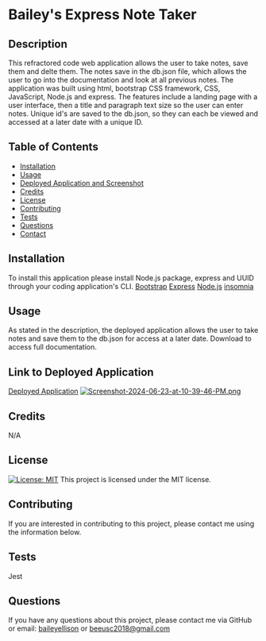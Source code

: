 # Bailey's Express Note Taker

## Description
This refractored code web application allows the user to take notes, save them and delte them. The notes save in the db.json file, which allows the user to go into the documentation and look at all previous notes. The application was built using html, bootstrap CSS framework, CSS, JavaScript, Node.js and express. The features include a landing page with a user interface, then a title and paragraph text size so the user can enter notes. Unique id's are saved to the db.json, so they can each be viewed and accessed at a later date with a unique ID. 

## Table of Contents
* [Installation](#installation)
* [Usage](#usage)
* [Deployed Application and Screenshot](#Link)
* [Credits](#credits)
* [License](#license)
* [Contributing](#contributing)
* [Tests](#tests)
* [Questions](#questions)
* [Contact](#contact)

## Installation
To install this application please install Node.js package, express and UUID through your coding application's CLI.
[Bootstrap](https://img.shields.io/badge/Bootstrap-563D7C?style=for-the-badge&logo=bootstrap&logoColor=white)
[Express](	https://img.shields.io/badge/Express%20js-000000?style=for-the-badge&logo=express&logoColor=white)
[Node.js](https://img.shields.io/badge/Node%20js-339933?style=for-the-badge&logo=nodedotjs&logoColor=white)
[insomnia](	https://img.shields.io/badge/Insomnia-5849be?style=for-the-badge&logo=Insomnia&logoColor=white)

## Usage
As stated in the description, the deployed application allows the user to take notes and save them to the db.json for access at a later date. Download to access full documentation. 

## Link to Deployed Application
[](https://img.shields.io/badge/Heroku-430098?style=for-the-badge&logo=heroku&logoColor=white)
[Deployed Application](https://baileys-express-note-taker-ea451b3df007.herokuapp.com/)
[![Screenshot-2024-06-23-at-10-39-46-PM.png](https://i.postimg.cc/L5GwybZy/Screenshot-2024-06-23-at-10-39-46-PM.png)](https://postimg.cc/V0BKv4gM)

## Credits
N/A

## License 
[![License: MIT](https://img.shields.io/badge/License-MIT-yellow.svg)](https://opensource.org/licenses/MIT)
This project is licensed under the MIT license.

## Contributing
If you are interested in contributing to this project, please contact me using the information below. 

## Tests
 Jest

## Questions
If you have any questions about this project, please contact me via GitHub or email: [baileyellison](https://github.com/baileyellison) or beeusc2018@gmail.com
